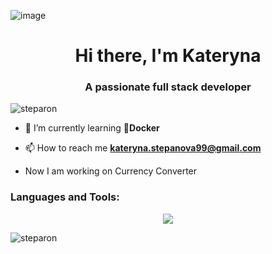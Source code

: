 ![image](https://github.com/steparon/steparon/assets/138889090/1cb9bf45-13ee-4787-bd7e-c9dae354720d)

<h1 align="center">Hi there, I'm Kateryna 
</h1>
<h3 align="center">A passionate full stack developer</h3>

<p align="left"> <img src="https://komarev.com/ghpvc/?username=steparon&label=Profile%20views&color=0e75b6&style=flat" alt="steparon" /> </p>


- 🌱 I’m currently learning 🐳**Docker**

- 📫 How to reach me **kateryna.stepanova99@gmail.com**

- Now I am working on Currency Converter
  

<p align
="left">
</p>

<h3 align="left">Languages and Tools:</h3>
<p align="center">
  <a href="https://skillicons.dev">
    <img src="https://skillicons.dev/icons?i=java,idea,spring,gradle,docker,vscode,html,css,js"/>
  </a>
</p>

<p><img align="center" src="https://github-readme-streak-stats.herokuapp.com/?user=steparon&" alt="steparon" /></p>








